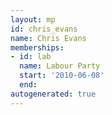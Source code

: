 ```yaml
---
layout: mp
id: chris_evans
name: Chris Evans
memberships:
- id: lab
  name: Labour Party
  start: '2010-06-08'
  end: 
autogenerated: true
---
```


